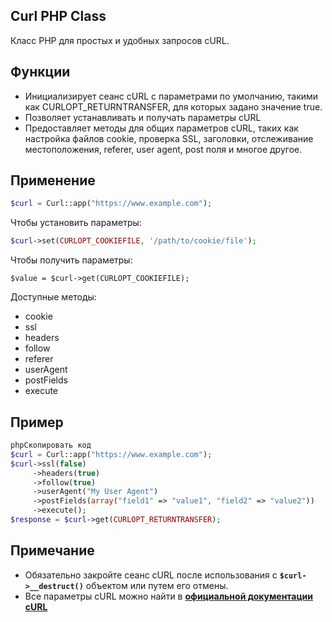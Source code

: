 ## ****Curl PHP Class****

Класс PHP для простых и удобных запросов cURL.

## **Функции**

- Инициализирует сеанс cURL с параметрами по умолчанию, такими как CURLOPT_RETURNTRANSFER, для которых задано значение true.
- Позволяет устанавливать и получать параметры cURL
- Предоставляет методы для общих параметров cURL, таких как настройка файлов cookie, проверка SSL, заголовки, отслеживание местоположения, referer, user agent, post поля и многое другое.

## **Применение**

```php
$curl = Curl::app("https://www.example.com");
```

Чтобы установить параметры:

```php
$curl->set(CURLOPT_COOKIEFILE, '/path/to/cookie/file');
```

Чтобы получить параметры:

```
$value = $curl->get(CURLOPT_COOKIEFILE);
```

Доступные методы:

- cookie
- ssl
- headers
- follow
- referer
- userAgent
- postFields
- execute

## **Пример**

```php
phpСкопировать код
$curl = Curl::app("https://www.example.com");
$curl->ssl(false)
     ->headers(true)
     ->follow(true)
     ->userAgent("My User Agent")
     ->postFields(array("field1" => "value1", "field2" => "value2"))
     ->execute();
$response = $curl->get(CURLOPT_RETURNTRANSFER);

```

## **Примечание**

- Обязательно закройте сеанс cURL после использования с **`$curl->__destruct()`** объектом или путем его отмены.
- Все параметры cURL можно найти в **[официальной документации cURL](https://curl.haxx.se/libcurl/c/curl_easy_setopt.html)**
